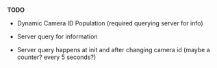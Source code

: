 



**TODO**

- Dynamic Camera ID Population (required querying server for info)

- Server query for information

- Server query happens at init and after changing camera id (maybe a counter? every 5 seconds?)
